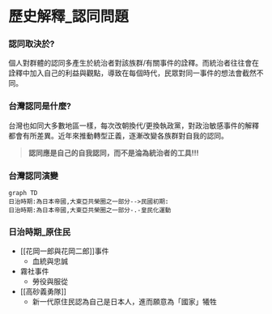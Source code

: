 # 歷史解釋_認同問題

### 認同取決於?
個人對群體的認同多產生於統治者對該族群/有關事件的詮釋。而統治者往往會在詮釋中加入自己的利益與觀點，導致在每個時代，民眾對同一事件的想法會截然不同。
### 台灣認同是什麼?
台灣也如同大多數地區一樣，每次改朝換代/更換執政黨，對政治敏感事件的解釋都會有所差異。近年來推動轉型正義，逐漸改變各族群對自我的認同。
>**認同應是自己的自我認同，而不是淪為統治者的工具!!!**
### 台灣認同演變
```mermaid
graph TD
日治時期:為日本帝國,大東亞共榮圈之一部分-->民國初期:
日治時期:為日本帝國,大東亞共榮圈之一部分-.-皇民化運動
```
### 日治時期_原住民
- [[花岡一郎與花岡二郎]]事件
	- 血統與忠誠
- 霧社事件
	- 勞役與服從
- [[高砂義勇隊]]
	- 新一代原住民認為自己是日本人，進而願意為「國家」犧牲